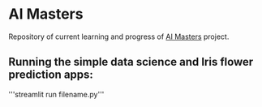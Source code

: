 # AI Masters

Repository of current learning and progress of [AI Masters](https://medium.com/@cj.booth01/creating-my-own-artificial-intelligence-masters-program-a706791a3655) project.

## Running the simple data science and Iris flower prediction apps:
'''streamlit run filename.py'''
